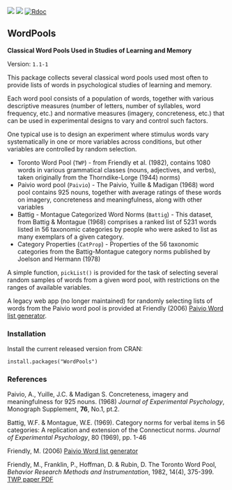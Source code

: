 [![](http://www.r-pkg.org/badges/version/WordPools)](https://cran.r-project.org/package=WordPools) [![](http://cranlogs.r-pkg.org/badges/grand-total/WordPools)](https://cran.r-project.org/package=WordPools)
[![Rdoc](http://www.rdocumentation.org/badges/version/WordPools)](http://www.rdocumentation.org/packages/WordPools) 

## WordPools

**Classical Word Pools Used in Studies of Learning and Memory**

Version: `1.1-1`

This package collects several classical word pools used
most often to provide lists of words in psychological
studies of learning and memory.  

Each word pool consists of a population of words, together
with various descriptive measures (number of letters,
number of syllables, word frequency, etc.) and 
normative measures (imagery, concreteness, etc.)
that can be used in experimental designs to vary
and control such factors.

One typical use is to design an experiment where stimulus words vary systematically
in one or more variables across conditions, but other variables are controlled
by random selection.  


* Toronto Word Pool (`TWP`) - from Friendly et al. (1982), contains 1080 words in various grammatical classes (nouns, adjectives, and verbs), taken originally from the Thorndike-Lorge (1944) norms)
* Paivio word pool (`Paivio`) - The Paivio, Yuille & Madigan (1968) word pool contains 925 nouns, together
  with average ratings of these words on imagery, concreteness and meaningfulness, along with other variables
* Battig - Montague Categorized Word Norms (`Battig`) - This dataset, from Battig & Montague (1968) 
  comprises a ranked list of 5231 words listed in 56 taxonomic categories by people who were asked to list as many exemplars of a given category.
* Category Properties (`CatProp`) - Properties of the 56 taxonomic categories from the Battig-Montague
category norms published by Joelson and Hermann (1978)


A simple function, `pickList()` is provided for the task of selecting several random samples
of words from a given word pool, with restrictions on the ranges of available variables.

A legacy web app (no longer maintained) for randomly selecting lists of words from the
Paivio word pool is provided at Friendly (2006)
[Paivio Word list generator](http://datavis.ca/online/paivio/).

### Installation

Install the current released version from CRAN:

    install.packages("WordPools")



### References

Paivio, A., Yuille, J.C. & Madigan S. Concreteness, imagery and
meaningfulness for 925 nouns. (1968)  *Journal of Experimental Psychology*,
Monograph Supplement, **76**, No.1, pt.2.

Battig, W.F. & Montague, W.E. (1969).
    Category norms for verbal items in 56 categories: A replication and extension of the Connecticut norms. *Journal of Experimental Psychology*, 80 (1969), pp. 1-46

Friendly, M. (2006) [Paivio Word list generator](http://datavis.ca/online/paivio/)

Friendly, M., Franklin, P., Hoffman, D. & Rubin, D. The Toronto Word Pool,
*Behavior Research Methods and Instrumentation*, 1982, 14(4), 375-399.
[TWP paper PDF](http://datavis.ca/papers/twp.pdf)



